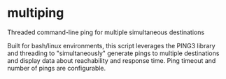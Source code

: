 # multiping
Threaded command-line ping for multiple simultaneous destinations

Built for bash/linux environments, this script leverages the PING3 library and threading to "simultaneously" generate pings to multiple destinations and display data about reachability and response time.  Ping timeout and number of pings are configurable.
